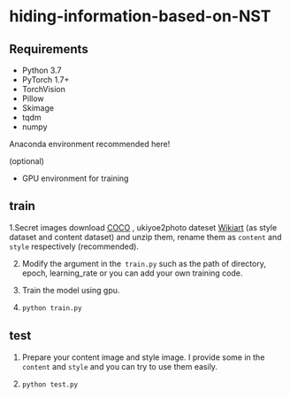 # hiding-information-based-on-NST

## Requirements

- Python 3.7
- PyTorch 1.7+
- TorchVision
- Pillow
- Skimage
- tqdm
- numpy

Anaconda environment recommended here!

(optional)

- GPU environment for training

## train

1.Secret images download [COCO](http://cocodataset.org/#download) ,
ukiyoe2photo dateset [Wikiart](https://www.kaggle.com/c/painter-by-numbers) (as style dataset and content dataset) and unzip them, rename them as `content` and `style`  respectively (recommended).

2. Modify the argument in the` train.py` such as the path of directory, epoch, learning_rate or you can add your own training code.

3. Train the model using gpu.

4. ```python
   python train.py
   
## test

1. Prepare your content image and style image. I provide some in the `content` and `style` and you can try to use them easily.

2. ```python
   python test.py
   
